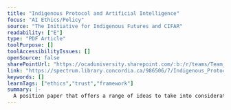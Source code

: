 ```yaml
---
title: "Indigenous Protocol and Artificial Intelligence"
focus: "AI Ethics/Policy"
source: "The Initiative for Indigenous Futures and CIFAR"
readability: ["E"]
type: "PDF Article"
toolPurpose: []
toolAccessibilityIssues: []
openSource: false
sharePointUrl: "https://ocaduniversity.sharepoint.com/:b:/r/teams/Team_WeCount/Shared%20Documents/Resources%20and%20Tools/Literature%20(curated)/Indigenous_Protocol_and_AI_2020.pdf?csf=1&web=1&e=W7GQta"
link: "https://spectrum.library.concordia.ca/986506/7/Indigenous_Protocol_and_AI_2020.pdf"
keywords: []
learnTags: ["ethics","trust","framework"]
summary: |-
  A position paper that offers a range of ideas to take into consideration when entering into conversations that prioritize Indigenous perspectives in AI development.
---
```


